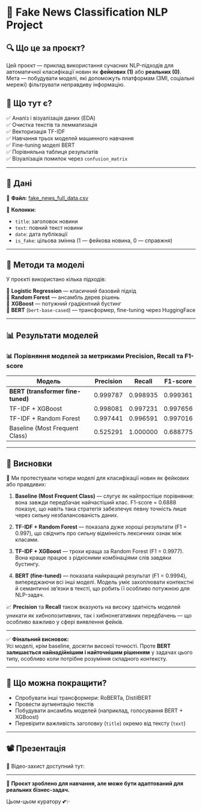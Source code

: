 # 📰 **Fake News Classification NLP Project**

## 🔍 **Що це за проєкт?**

Цей проєкт — приклад використання сучасних NLP-підходів для автоматичної класифікації новин як **фейкових (1)** або **реальних (0)**.  
Мета — побудувати моделі, які допоможуть платформам (ЗМІ, соціальні мережі) фільтрувати неправдиву інформацію.

## 📌 **Що тут є?**

✅ Аналіз і візуалізація даних (EDA)  
✅ Очистка текстів та лемматизація  
✅ Векторизація TF-IDF  
✅ Навчання трьох моделей машинного навчання  
✅ Fine-tuning моделі BERT  
✅ Порівняльна таблиця результатів  
✅ Візуалізація помилок через `confusion_matrix`  

---

## 📂 **Дані**

📁 **Файл:** [fake_news_full_data.csv](https://drive.google.com/file/d/16BERzRTy-EKFcJ-WuEVlzVkSWnyQkafQ/view?usp=sharing)

📝 **Колонки:**

- `title`: заголовок новини  
- `text`: повний текст новини  
- `date`: дата публікації  
- `is_fake`: цільова змінна (1 — фейкова новина, 0 — справжня)

---

## 🧠 **Методи та моделі**

У проєкті використано кілька підходів:

🔹 **Logistic Regression** — класичний базовий підхід  
🔹 **Random Forest** — ансамбль дерев рішень  
🔹 **XGBoost** — потужний градієнтний бустинг  
🔹 **BERT** (`bert-base-cased`) — трансформер, fine-tuning через HuggingFace  

---

## 📊 **Результати моделей**

### 📊 Порівняння моделей за метриками Precision, Recall та F1-score

| Модель                          | Precision | Recall    | F1-score  |
|---------------------------------|-----------|-----------|-----------|
| **BERT (transformer fine-tuned)** | 0.999787  | 0.998935  | 0.999361  |
| TF-IDF + XGBoost                | 0.998081  | 0.997231  | 0.997656  |
| TF-IDF + Random Forest          | 0.997441  | 0.996591  | 0.997016  |
| Baseline (Most Frequent Class) | 0.525291  | 1.000000  | 0.688775  |

---

## 📌 Висновки

🔬 Ми протестували чотири моделі для класифікації новин як фейкових або правдивих:

1. **Baseline (Most Frequent Class)** — слугує як найпростіше порівняння: вона завжди передбачає найчастіший клас. F1-score = 0.6888 показує, що навіть така стратегія забезпечує певну точність лише через сильну незбалансованість даних.

2. **TF-IDF + Random Forest** — показала дуже хороші результати (F1 = 0.997), що свідчить про сильну відмінність лексичних ознак між класами.

3. **TF-IDF + XGBoost** — трохи краща за Random Forest (F1 = 0.9977). Вона краще працює з рідкісними комбінаціями слів завдяки бустингу.

4. **BERT (fine-tuned)** — показала найкращий результат (F1 = 0.9994), випереджаючи всі інші моделі. Модель уміє захоплювати контекстні й семантичні зв’язки в тексті, що робить її особливо потужною для NLP-задач.

📈 **Precision** та **Recall** також вказують на високу здатність моделей уникати як хибнопозитивних, так і хибнонегативних передбачень — що особливо важливо у сфері виявлення фейків.

---

✅ **Фінальний висновок:**  
Усі моделі, крім baseline, досягли високої точності. Проте **BERT залишається найнадійнішим і найточнішим рішенням** у задачах цього типу, особливо коли потрібне розуміння складного контексту.

---

## 🚀 **Що можна покращити?**

- Спробувати інші трансформери: RoBERTa, DistilBERT  
- Провести аугментацію текстів  
- Побудувати ансамбль моделей (наприклад, голосування BERT + XGBoost)  
- Перевірити важливість заголовку (`title`) окремо від тексту (`text`)  

---

## 📽 **Презентація**

🎥 Відео-захист доступний тут: 


---

🔗 **Проєкт зроблено для навчання, але може бути адаптований для реальних бізнес-задач.** 

Цьом-цьом куратору 💕✨